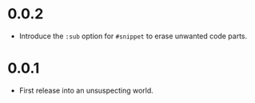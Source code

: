 # 0.0.2

* Introduce the `:sub` option for `#snippet` to erase unwanted code parts.

# 0.0.1

* First release into an unsuspecting world.
